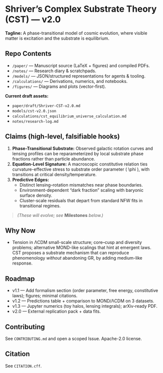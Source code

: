 # Shriver’s Complex Substrate Theory (CST) — v2.0

**Tagline:** A phase-transitional model of cosmic evolution, where visible matter is excitation and the substrate is equilibrium.

## Repo Contents
- `/paper/` — Manuscript source (LaTeX + figures) and compiled PDFs.
- `/notes/` — Research diary & scratchpads.
- `/models/` — JSON/structured representations for agents & tooling.
- `/calculations/` — Derivations, numerics, and notebooks.
- `/figures/` — Diagrams and plots (vector-first).

**Current draft assets:**
- `paper/draft/Shriver-CST-v2.0.md`
- `models/cst-v2.0.json`
- `calculations/cst_equilibrium_universe_calculation.md`
- `notes/research-log.md`


## Claims (high-level, falsifiable hooks)
1. **Phase-Transitional Substrate:** Observed galactic rotation curves and lensing profiles can be reparameterized by local substrate phase fractions rather than particle abundance.
2. **Equation-Level Signature:** A macroscopic constitutive relation ties curvature-effective stress to substrate order parameter \( \phi \), with transitions at critical density/temperature.
3. **Predictive Edges:** 
   - Distinct lensing–rotation mismatches near phase boundaries.
   - Environment-dependent “dark fraction” scaling with baryonic surface density.
   - Cluster-scale residuals that depart from standard NFW fits in transitional regimes.

> _(These will evolve; see_ **Milestones** _below.)_

## Why Now
- Tension in ΛCDM small-scale structure; core–cusp and diversity problems; alternative MOND-like scalings that hint at emergent laws. CST proposes a substrate mechanism that can reproduce phenomenology *without* abandoning GR, by adding medium-like response.

## Roadmap
- v1.1 — Add formalism section (order parameter, free energy, constitutive laws); figures; minimal citations.
- v1.2 — Predictions table + comparison to MOND/ΛCDM on 3 datasets.
- v1.3 — Jupyter numerics (toy halos, lensing integrals); arXiv-ready PDF.
- v2.0 — External replication pack + data fits.

## Contributing
See `CONTRIBUTING.md` and open a scoped Issue. Apache-2.0 license.

## Citation
See `CITATION.cff`.
